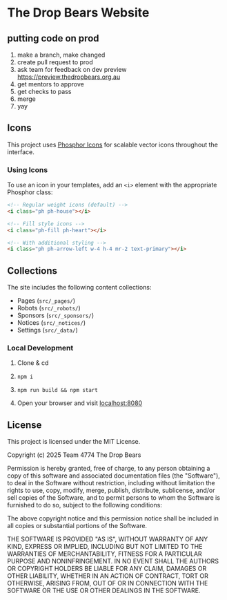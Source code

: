 # The Drop Bears Website

## putting code on prod

1.  make a branch, make changed
2.  create pull request to prod
3.  ask team for feedback on dev preview https://preview.thedropbears.org.au
4.  get mentors to approve
5.  get checks to pass
6.  merge
7.  yay

## Icons

This project uses [Phosphor Icons](https://phosphoricons.com/) for scalable vector icons throughout the interface.

### Using Icons

To use an icon in your templates, add an `<i>` element with the appropriate Phosphor class:

```html
<!-- Regular weight icons (default) -->
<i class="ph ph-house"></i>

<!-- Fill style icons -->
<i class="ph-fill ph-heart"></i>

<!-- With additional styling -->
<i class="ph ph-arrow-left w-4 h-4 mr-2 text-primary"></i>
```

## Collections

The site includes the following content collections:

- Pages (`src/_pages/`)
- Robots (`src/_robots/`)
- Sponsors (`src/_sponsors/`)
- Notices (`src/_notices/`)
- Settings (`src/_data/`)

### Local Development

1. Clone & cd

2. `npm i`

3. `npm run build && npm start`

4. Open your browser and visit [localhost:8080](http://localhost:8080)

## License

This project is licensed under the MIT License.

Copyright (c) 2025 Team 4774 The Drop Bears

Permission is hereby granted, free of charge, to any person obtaining a copy
of this software and associated documentation files (the "Software"), to deal
in the Software without restriction, including without limitation the rights
to use, copy, modify, merge, publish, distribute, sublicense, and/or sell
copies of the Software, and to permit persons to whom the Software is
furnished to do so, subject to the following conditions:

The above copyright notice and this permission notice shall be included in all
copies or substantial portions of the Software.

THE SOFTWARE IS PROVIDED "AS IS", WITHOUT WARRANTY OF ANY KIND, EXPRESS OR
IMPLIED, INCLUDING BUT NOT LIMITED TO THE WARRANTIES OF MERCHANTABILITY,
FITNESS FOR A PARTICULAR PURPOSE AND NONINFRINGEMENT. IN NO EVENT SHALL THE
AUTHORS OR COPYRIGHT HOLDERS BE LIABLE FOR ANY CLAIM, DAMAGES OR OTHER
LIABILITY, WHETHER IN AN ACTION OF CONTRACT, TORT OR OTHERWISE, ARISING FROM,
OUT OF OR IN CONNECTION WITH THE SOFTWARE OR THE USE OR OTHER DEALINGS IN THE
SOFTWARE.
